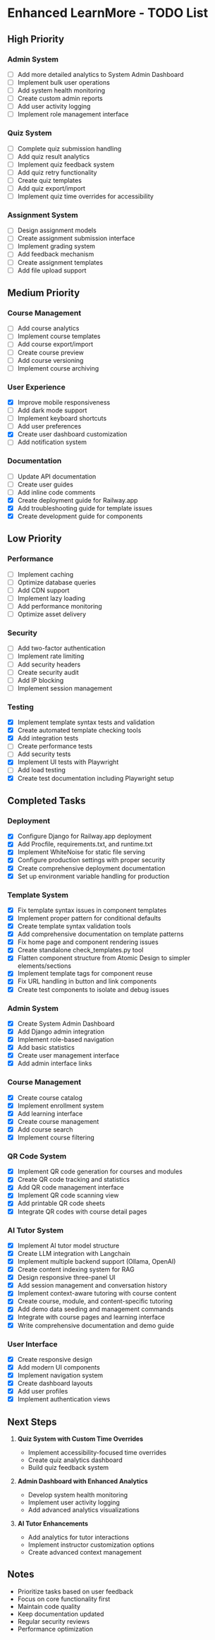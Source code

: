 # Enhanced LearnMore - TODO List

## High Priority

### Admin System
- [ ] Add more detailed analytics to System Admin Dashboard
- [ ] Implement bulk user operations
- [ ] Add system health monitoring
- [ ] Create custom admin reports
- [ ] Add user activity logging
- [ ] Implement role management interface

### Quiz System
- [ ] Complete quiz submission handling
- [ ] Add quiz result analytics
- [ ] Implement quiz feedback system
- [ ] Add quiz retry functionality
- [ ] Create quiz templates
- [ ] Add quiz export/import
- [ ] Implement quiz time overrides for accessibility

### Assignment System
- [ ] Design assignment models
- [ ] Create assignment submission interface
- [ ] Implement grading system
- [ ] Add feedback mechanism
- [ ] Create assignment templates
- [ ] Add file upload support

## Medium Priority

### Course Management
- [ ] Add course analytics
- [ ] Implement course templates
- [ ] Add course export/import
- [ ] Create course preview
- [ ] Add course versioning
- [ ] Implement course archiving

### User Experience
- [x] Improve mobile responsiveness
- [ ] Add dark mode support
- [ ] Implement keyboard shortcuts
- [ ] Add user preferences
- [x] Create user dashboard customization
- [ ] Add notification system

### Documentation
- [ ] Update API documentation
- [ ] Create user guides
- [ ] Add inline code comments
- [x] Create deployment guide for Railway.app
- [x] Add troubleshooting guide for template issues
- [x] Create development guide for components

## Low Priority

### Performance
- [ ] Implement caching
- [ ] Optimize database queries
- [ ] Add CDN support
- [ ] Implement lazy loading
- [ ] Add performance monitoring
- [ ] Optimize asset delivery

### Security
- [ ] Add two-factor authentication
- [ ] Implement rate limiting
- [ ] Add security headers
- [ ] Create security audit
- [ ] Add IP blocking
- [ ] Implement session management

### Testing
- [x] Implement template syntax tests and validation
- [x] Create automated template checking tools
- [x] Add integration tests
- [ ] Create performance tests
- [ ] Add security tests
- [x] Implement UI tests with Playwright
- [ ] Add load testing
- [x] Create test documentation including Playwright setup

## Completed Tasks

### Deployment
- [x] Configure Django for Railway.app deployment
- [x] Add Procfile, requirements.txt, and runtime.txt
- [x] Implement WhiteNoise for static file serving
- [x] Configure production settings with proper security
- [x] Create comprehensive deployment documentation
- [x] Set up environment variable handling for production

### Template System
- [x] Fix template syntax issues in component templates
- [x] Implement proper pattern for conditional defaults
- [x] Create template syntax validation tools
- [x] Add comprehensive documentation on template patterns
- [x] Fix home page and component rendering issues
- [x] Create standalone check_templates.py tool
- [x] Flatten component structure from Atomic Design to simpler elements/sections
- [x] Implement template tags for component reuse
- [x] Fix URL handling in button and link components
- [x] Create test components to isolate and debug issues

### Admin System
- [x] Create System Admin Dashboard
- [x] Add Django admin integration
- [x] Implement role-based navigation
- [x] Add basic statistics
- [x] Create user management interface
- [x] Add admin interface links

### Course Management
- [x] Create course catalog
- [x] Implement enrollment system
- [x] Add learning interface
- [x] Create course management
- [x] Add course search
- [x] Implement course filtering

### QR Code System
- [x] Implement QR code generation for courses and modules
- [x] Create QR code tracking and statistics
- [x] Add QR code management interface
- [x] Implement QR code scanning view
- [x] Add printable QR code sheets
- [x] Integrate QR codes with course detail pages

### AI Tutor System
- [x] Implement AI tutor model structure
- [x] Create LLM integration with Langchain
- [x] Implement multiple backend support (Ollama, OpenAI)
- [x] Create content indexing system for RAG
- [x] Design responsive three-panel UI
- [x] Add session management and conversation history
- [x] Implement context-aware tutoring with course content
- [x] Create course, module, and content-specific tutoring
- [x] Add demo data seeding and management commands
- [x] Integrate with course pages and learning interface
- [x] Write comprehensive documentation and demo guide

### User Interface
- [x] Create responsive design
- [x] Add modern UI components
- [x] Implement navigation system
- [x] Create dashboard layouts
- [x] Add user profiles
- [x] Implement authentication views

## Next Steps

1. **Quiz System with Custom Time Overrides**
   - Implement accessibility-focused time overrides
   - Create quiz analytics dashboard
   - Build quiz feedback system

2. **Admin Dashboard with Enhanced Analytics**
   - Develop system health monitoring
   - Implement user activity logging
   - Add advanced analytics visualizations

3. **AI Tutor Enhancements**
   - Add analytics for tutor interactions
   - Implement instructor customization options
   - Create advanced context management

## Notes
- Prioritize tasks based on user feedback
- Focus on core functionality first
- Maintain code quality
- Keep documentation updated
- Regular security reviews
- Performance optimization
